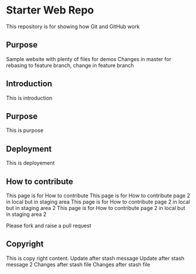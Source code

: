 # Starter Web Repo

This repository is for showing how Git and GitHub work

## Purpose

Sample website with plenty of files for demos
Changes in master for rebasing to feature branch, change in feature branch

## Introduction
This is introduction

## Purpose
This is purpose

## Deployment
This is deployement

## How to contribute
This page is for How to contribute
This page is for How to contribute page 2 in local but in staging area
This page is for How to contribute page 2 in local but in staging area 2
This page is for How to contribute page 2 in local but in staging area 2

Please fork and raise a pull request
## Copyright

This is copy right content. 
Update after stash message
Update after stash message 2
Changes after stash file
Changes after stash file